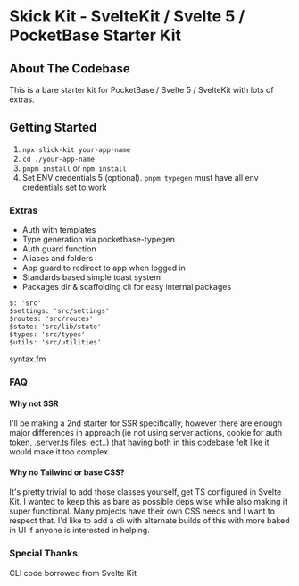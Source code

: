 # Skick Kit - SvelteKit / Svelte 5 / PocketBase Starter Kit

## About The Codebase

This is a bare starter kit for PocketBase / Svelte 5 / SvelteKit with lots of extras.

## Getting Started

1. `npx slick-kit your-app-name`
2. `cd ./your-app-name`
3. `pnpm install` or `npm install`
4. Set ENV credentials
   5 (optional). `pnpm typegen` must have all env credentials set to work

### Extras

- Auth with templates
- Type generation via pocketbase-typegen
- Auth guard function
- Aliases and folders
- App guard to redirect to app when logged in
- Standards based simple toast system
- Packages dir & scaffolding cli for easy internal packages

```
$: 'src'
$settings: 'src/settings'
$routes: 'src/routes'
$state: 'src/lib/state'
$types: 'src/types'
$utils: 'src/utilities'
```

syntax.fm

### FAQ

#### Why not SSR

I'll be making a 2nd starter for SSR specifically, however there are enough major differences in approach (ie not using server actions, cookie for auth token, .server.ts files, ect..) that having both in this codebase felt like it would make it too complex.

#### Why no Tailwind or base CSS?

It's pretty trivial to add those classes yourself, get TS configured in Svelte Kit. I wanted to keep this as bare as possible deps wise while also making it super functional. Many projects have their own CSS needs and I want to respect that. I'd like to add a cli with alternate builds of this with more baked in UI if anyone is interested in helping.

### Special Thanks

CLI code borrowed from Svelte Kit
